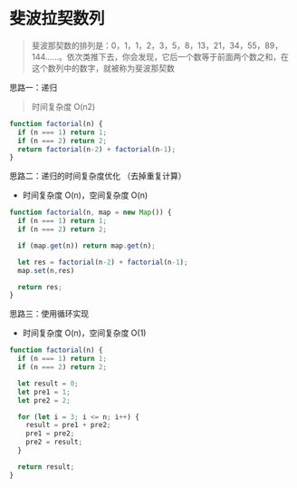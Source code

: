# 斐波拉契数列

> 斐波那契数的排列是：0，1，1，2，3，5，8，13，21，34，55，89，144……。依次类推下去，你会发现，它后一个数等于前面两个数之和，在这个数列中的数字，就被称为斐波那契数

思路一：递归 
> 时间复杂度 O(n2)

```js
function factorial(n) {
  if (n === 1) return 1;
  if (n === 2) return 2;
  return factorial(n-2) + factorial(n-1);
}
```

思路二：递归的时间复杂度优化 （去掉重复计算）
- 时间复杂度 O(n)，空间复杂度 O(n)

```js
function factorial(n, map = new Map()) {
  if (n === 1) return 1;
  if (n === 2) return 2;

  if (map.get(n)) return map.get(n);

  let res = factorial(n-2) + factorial(n-1);
  map.set(n,res)

  return res;
}
```

思路三：使用循环实现
- 时间复杂度 O(n)，空间复杂度 O(1)

```js
function factorial(n) {
  if (n === 1) return 1;
  if (n === 2) return 2;

  let result = 0;
  let pre1 = 1;
  let pre2 = 2;

  for (let i = 3; i <= n; i++) {
    result = pre1 + pre2;
    pre1 = pre2;
    pre2 = result;
  }

  return result;
}
```
